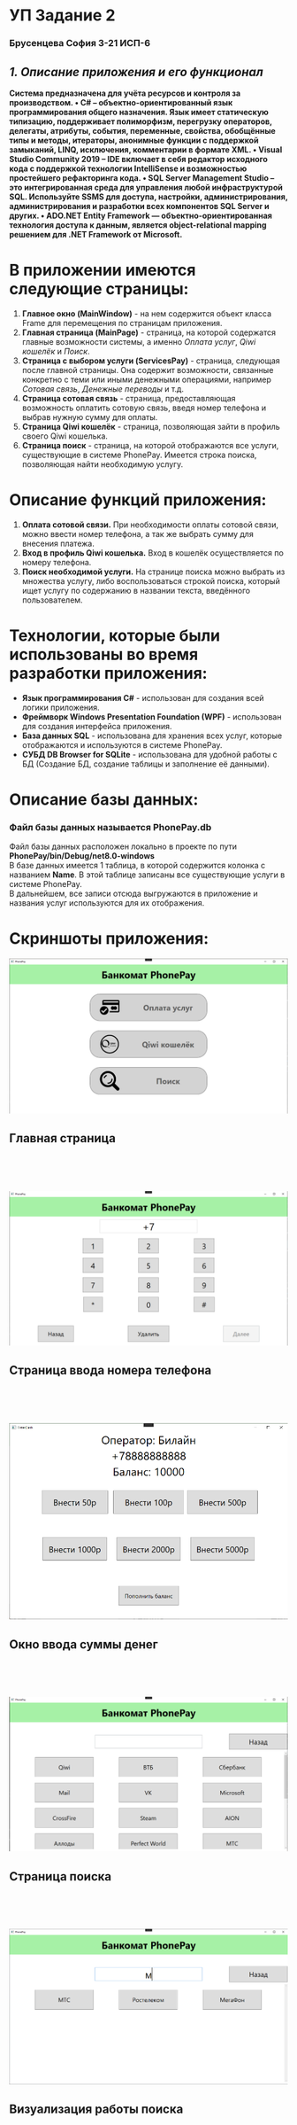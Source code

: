# УП Задание 2
### Брусенцева София 3-21 ИСП-6

## *1. Описание приложения и его функционал*
**Система предназначена для учёта ресурсов и контроля за производством.
• C# – объектно-ориентированный язык программирования общего назначения. Язык имеет статическую типизацию, поддерживает полиморфизм, перегрузку операторов, делегаты, атрибуты, события, переменные, свойства, обобщённые типы и методы, итераторы, анонимные функции с поддержкой замыканий, LINQ, исключения, комментарии в формате XML. • Visual Studio Community 2019 – IDE включает в себя редактор исходного кода с поддержкой технологии IntelliSense и возможностью простейшего рефакторинга кода. • SQL Server Management Studio – это интегрированная среда для управления любой инфраструктурой SQL. Используйте SSMS для доступа, настройки, администрирования, администрирования и разработки всех компонентов SQL Server и других. • ADO.NET Entity Framework — объектно-ориентированная технология доступа к данным, является object-relational mapping решением для .NET Framework от Microsoft.**

# В приложении имеются следующие страницы:
1. **Главное окно (MainWindow)** - на нем содержится объект класса Frame для перемещения по страницам приложения.
2. **Главная страница (MainPage)** - страница, на которой содержатся главные возможности системы, а именно _Оплата услуг_, _Qiwi кошелёк_ и _Поиск_.
3. **Страница с выбором услуги (ServicesPay)** - страница, следующая после главной страницы. Она содержит возможности, связанные конкретно с теми или иными денежными операциями, например _Сотовая связь_, _Денежные переводы_ и т.д.
4. **Страница сотовая связь** - страница, предоставляющая возможность оплатить сотовую связь, введя номер телефона и выбрав нужную сумму для оплаты.
5. **Страница Qiwi кошелёк** - страница, позволяющая зайти в профиль своего Qiwi кошелька.
6. **Страница поиск** - страница, на которой отображаются все услуги, существующие в системе PhonePay. Имеется строка поиска, позволяющая найти необходимую услугу.

# Описание функций приложения:
1. **Оплата сотовой связи.** При необходимости оплаты сотовой связи, можно ввести номер телефона, а так же выбрать сумму для внесения платежа.
2. **Вход в профиль Qiwi кошелька.** Вход в кошелёк осуществляется по номеру телефона.
3. **Поиск необходимой услуги.** На странице поиска можно выбрать из множества услугу, либо воспользоваться строкой поиска, который ищет услугу по содержанию в названии текста, введённого пользователем.

# Технологии, которые были использованы во время разработки приложения:
- **Язык программирования C#** - использован для создания всей логики приложения.
- **Фреймворк Windows Presentation Foundation (WPF)** - использован для создания интерфейса приложения.
- **База данных SQL** - использована для хранения всех услуг, которые отображаются и используются в системе PhonePay.
- **СУБД DB Browser for SQLite** - использована для удобной работы с БД (Создание БД, создание таблицы и заполнение её данными).

# Описание базы данных:
### Файл базы данных называется PhonePay.db <br/>
Файл базы данных расположен локально в проекте по пути **PhonePay/bin/Debug/net8.0-windows** </br>
В базе данных имеется 1 таблица, в которой содержится колонка с названием **Name**. В этой таблице записаны все существующие услуги в системе PhonePay. <br/>
В дальнейшем, все записи отсюда выгружаются в приложение и названия услуг используются для их отображения.

# Скриншоты приложения:

![Главная страница](https://github.com/Fealerok/PhonePay/blob/main/ScreensForRepository/MainMenu.png)
## Главная страница
</br> </br> </br>

![Страница ввода номера телефона](https://github.com/Fealerok/PhonePay/blob/main/ScreensForRepository/EnterPhonePage.png)
## Страница ввода номера телефона </br>
</br> </br> </br>

![Окно ввода суммы денег](https://github.com/Fealerok/PhonePay/blob/main/ScreensForRepository/EnterMoneyPage.png)
## Окно ввода суммы денег </br>
</br> </br> </br>

![Страница поиска](https://github.com/Fealerok/PhonePay/blob/main/ScreensForRepository/SearchPage.png)
## Страница поиска </br>
</br> </br> </br>

![Страница поиска с визуализацией работы](https://github.com/Fealerok/PhonePay/blob/main/ScreensForRepository/SearchPage(Visualization%20of%20work).png)
## Визуализация работы поиска </br>
